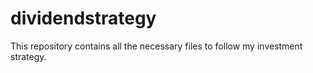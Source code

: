 # dividendstrategy
This repository contains all the necessary files to follow my investment strategy.
